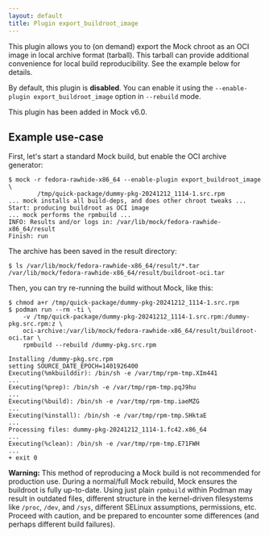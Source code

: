 ```yaml
---
layout: default
title: Plugin export_buildroot_image
---
```


This plugin allows you to (on demand) export the Mock chroot as an OCI image in
local archive format (tarball).  This tarball can provide additional convenience
for local build reproducibility.  See the example below for details.

By default, this plugin is **disabled**.  You can enable it using the
`--enable-plugin export_buildroot_image` option in `--rebuild` mode.

This plugin has been added in Mock v6.0.

## Example use-case

First, let's start a standard Mock build, but enable the OCI archive generator:

    $ mock -r fedora-rawhide-x86_64 --enable-plugin export_buildroot_image \
            /tmp/quick-package/dummy-pkg-20241212_1114-1.src.rpm
    ... mock installs all build-deps, and does other chroot tweaks ...
    Start: producing buildroot as OCI image
    ... mock performs the rpmbuild ...
    INFO: Results and/or logs in: /var/lib/mock/fedora-rawhide-x86_64/result
    Finish: run

The archive has been saved in the result directory:

    $ ls /var/lib/mock/fedora-rawhide-x86_64/result/*.tar
    /var/lib/mock/fedora-rawhide-x86_64/result/buildroot-oci.tar

Then, you can try re-running the build without Mock, like this:

    $ chmod a+r /tmp/quick-package/dummy-pkg-20241212_1114-1.src.rpm
    $ podman run --rm -ti \
        -v /tmp/quick-package/dummy-pkg-20241212_1114-1.src.rpm:/dummy-pkg.src.rpm:z \
        oci-archive:/var/lib/mock/fedora-rawhide-x86_64/result/buildroot-oci.tar \
        rpmbuild --rebuild /dummy-pkg.src.rpm

    Installing /dummy-pkg.src.rpm
    setting SOURCE_DATE_EPOCH=1401926400
    Executing(%mkbuilddir): /bin/sh -e /var/tmp/rpm-tmp.XIm441
    ...
    Executing(%prep): /bin/sh -e /var/tmp/rpm-tmp.pqJ9hu
    ...
    Executing(%build): /bin/sh -e /var/tmp/rpm-tmp.iaeMZG
    ...
    Executing(%install): /bin/sh -e /var/tmp/rpm-tmp.SHktaE
    ...
    Processing files: dummy-pkg-20241212_1114-1.fc42.x86_64
    ...
    Executing(%clean): /bin/sh -e /var/tmp/rpm-tmp.E71FWH
    ...
    + exit 0

**Warning:** This method of reproducing a Mock build is not recommended for
production use.  During a normal/full Mock rebuild, Mock ensures the buildroot
is fully up-to-date.  Using just plain `rpmbuild` within Podman may result in
outdated files, different structure in the kernel-driven filesystems like
`/proc`, `/dev`, and `/sys`, different SELinux assumptions, permissions, etc.
Proceed with caution, and be prepared to encounter some differences (and perhaps
different build failures).
